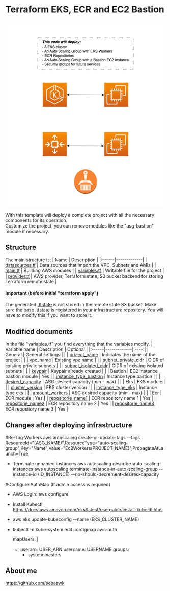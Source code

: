 # Terraform EKS, ECR and EC2 Bastion
![diagram](diagram.png)

With this template will deploy a complete project with all the necessary components for its operation.
<br>Customize the project, you can remove modules like the "asg-bastion" module if necessary.</br>


## Structure
The main structure is:
| Name | Description |
|:------|-------------|
| [datasources.tf](datasources.tf) | Data sources that import the VPC, Subnets and AMIs |
| [main.tf](main.tf) | Building AWS modules |
| [variables.tf](variables.tf) | Writable file for the project |
| [provider.tf](provider.tf) | AWS provider, Terraform state, S3 bucket backend for storing Terraform remote state |
#### Important (before initial "terraform apply")
The generated [.tfstate](provider.tf) is not stored in the remote state S3 bucket. Make sure the base [.tfstate](provider.tf) is registered in your infrastructure repository. You will have to modify this if you want to store it.


## Modified documents
In the file "variables.tf" you find everything that the variables modify.
| Variable name | Description | Optional |
|:------|-------------|:----:|
| General | General settings |  |
| [project_name](variables.tf) | Indicates the name of the project |  |
| [vpc_name](variables.tf) | Existing vpc name |  |
| [subnet_private_cidr](variables.tf) | CIDR of existing private subnets |  |
| [subnet_isolated_cidr](variables.tf) | CIDR of existing isolated subnets |  |
| [keypair](variables.tf) | Keypair already created |  |
| Bastion | EC2 instance bastion module | Yes |
| [instance_type_bastion](variables.tf) | Instance type bastion |  |
| [desired_capacity](variables.tf) | ASG desired capacity (min - max) |  |
| Eks | EKS module |  |
| [cluster_version](variables.tf) | EKS cluster version |  |
| [instance_type_eks](variables.tf) | Instance type eks |  |
| [amount_workers](variables.tf) | ASG desired capacity (min - max) |  |
| Ecr | ECR module | Yes |
| [repositorie_name1](variables.tf) | ECR repository name 1 | Yes |
| [repositorie_name2](variables.tf) | ECR repository name 2 | Yes |
| [repositorie_name3](variables.tf) | ECR repository name 3 | Yes |


## Changes after deploying infrastructure
#Re-Tag Workers
aws autoscaling create-or-update-tags     --tags ResourceId="(ASG_NAME)",ResourceType="auto-scaling-group",Key="Name",Value="Ec2Workers(PROJECT_NAME)",PropagateAtLaunch=True

- Terminate unnamed instances
aws autoscaling describe-auto-scaling-instances
aws autoscaling terminate-instance-in-auto-scaling-group     --instance-id (ID_INSTANCE)     --no-should-decrement-desired-capacity


#Configure AuthMap (If admin access is required)
- AWS Login: aws configure
- Install Kubectl: https://docs.aws.amazon.com/eks/latest/userguide/install-kubectl.html
- aws eks update-kubeconfig --name (EKS_CLUSTER_NAME)
- kubectl -n kube-system edit configmap aws-auth

  mapUsers: |
    - userarn: USER_ARN
      username: USERNAME
      groups:
        - system:masters


## About me
https://github.com/sebaswk